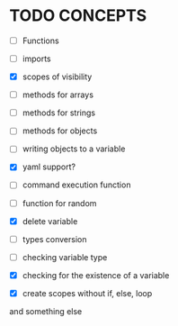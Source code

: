 # TODO CONCEPTS

- [ ] Functions
- [ ] imports
- [x] scopes of visibility

- [ ] methods for arrays
- [ ] methods for strings
- [ ] methods for objects
- [ ] writing objects to a variable
- [x] yaml support?
- [ ] command execution function
- [ ] function for random
- [x] delete variable
- [ ] types conversion
- [ ] checking variable type
- [x] checking for the existence of a variable
- [x] create scopes without if, else, loop

and something else
